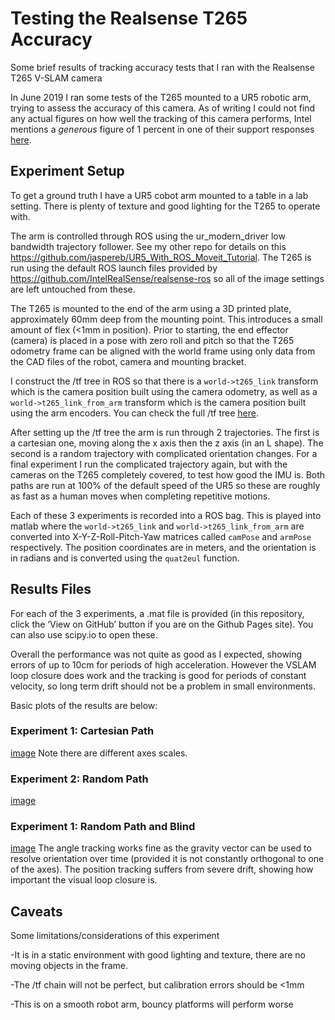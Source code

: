 # Testing the Realsense T265 Accuracy
Some brief results of tracking accuracy tests that I ran with the Realsense T265 V-SLAM camera

In June 2019 I ran some tests of the T265 mounted to a UR5 robotic arm, trying to assess the accuracy of this camera. As of writing I could not find any actual figures on how well the tracking of this camera performs, Intel mentions a *generous* figure of 1 percent in one of their support responses [here](https://www.intel.com/content/www/us/en/support/articles/000032899/emerging-technologies/intel-realsense-technology.html). 

## Experiment Setup
To get a ground truth I have a UR5 cobot arm mounted to a table in a lab setting. There is plenty of texture and good lighting for the T265 to operate with. 

The arm is controlled through ROS using the ur_modern_driver low bandwidth trajectory follower. See my other repo for details on this https://github.com/jaspereb/UR5_With_ROS_Moveit_Tutorial. The T265 is run using the default ROS launch files provided by https://github.com/IntelRealSense/realsense-ros so all of the image settings are left untouched from these. 

The T265 is mounted to the end of the arm using a 3D printed plate, approximately 60mm deep from the mounting point. This introduces a small amount of flex (<1mm in position). Prior to starting, the end effector (camera) is placed in a pose with zero roll and pitch so that the T265 odometry frame can be aligned with the world frame using only data from the CAD files of the robot, camera and mounting bracket. 

I construct the /tf tree in ROS so that there is a `world->t265_link` transform which is the camera position built using the camera odometry, as well as a `world->t265_link_from_arm` transform which is the camera position built using the arm encoders. You can check the full /tf tree [here](frames.pdf).

After setting up the /tf tree the arm is run through 2 trajectories. The first is a cartesian one, moving along the x axis then the z axis (in an L shape). The second is a random trajectory with complicated orientation changes. For a final experiment I run the complicated trajectory again, but with the cameras on the T265 completely covered, to test how good the IMU is. Both paths are run at 100% of the default speed of the UR5 so these are roughly as fast as a human moves when completing repetitive motions.

Each of these 3 experiments is recorded into a ROS bag. This is played into matlab where the `world->t265_link` and `world->t265_link_from_arm` are converted into X-Y-Z-Roll-Pitch-Yaw matrices called `camPose` and `armPose` respectively. The position coordinates are in meters, and the orientation is in radians and is converted using the `quat2eul` function. 

## Results Files
For each of the 3 experiments, a .mat file is provided (in this repository, click the ‘View on GitHub’ button if you are on the Github Pages site). You can also use scipy.io to open these.

Overall the performance was not quite as good as I expected, showing errors of up to 10cm for periods of high acceleration. However the VSLAM loop closure does work and the tracking is good for periods of constant velocity, so long term drift should not be a problem in small environments.  

Basic plots of the results are below:
### Experiment 1: Cartesian Path
[image](Exp1.png)
Note there are different axes scales.

### Experiment 2: Random Path
[image](Exp2.png)

### Experiment 1: Random Path and Blind
[image](Exp3.png)
The angle tracking works fine as the gravity vector can be used to resolve orientation over time (provided it is not constantly orthogonal to one of the axes). The position tracking suffers from severe drift, showing how important the visual loop closure is. 


## Caveats
Some limitations/considerations of this experiment 

-It is in a static environment with good lighting and texture, there are no moving objects in the frame.

-The /tf chain will not be perfect, but calibration errors should be <1mm

-This is on a smooth robot arm, bouncy platforms will perform worse 
